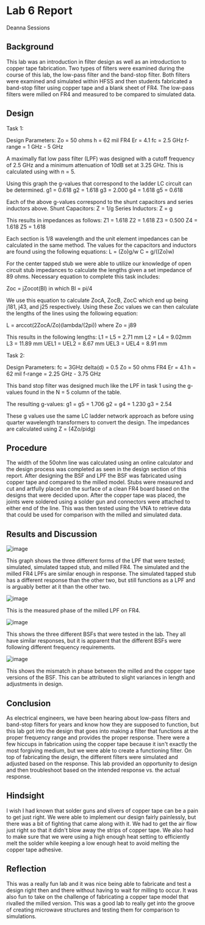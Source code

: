 # Lab 6 Report
Deanna Sessions

## Background
This lab was an introduction in filter design as well as an introduction to copper tape fabrication. Two types of filters were examined during the course of this lab, the low-pass filter and the band-stop filter. Both filters were examined and simulated within HFSS and then students fabricated a band-stop filter using copper tape and a blank sheet of FR4. The low-pass filters were milled on FR4 and measured to be compared to simulated data. 

## Design
Task 1:

Design Parameters:
Zo = 50 ohms
h = 62 mil
FR4 Er = 4.1
fc = 2.5 GHz
f-range = 1 GHz - 5 GHz 

A maximally flat low pass filter (LPF) was designed with a cutoff frequency of 2.5 GHz and a minimum attenuation of 10dB set at 3.25 GHz. This is calculated using with n = 5. 

Using this graph the g-values that correspond to the ladder LC circuit can be determined. 
g1 = 0.618
g2 = 1.618
g3 = 2.000
g4 = 1.618
g5 = 0.618

Each of the above g-values correspond to the shunt capacitors and series inductors above. 
Shunt Capacitors: Z = 1/g
Series Inductors: Z = g

This results in impedances as follows:
Z1 = 1.618
Z2 = 1.618
Z3 = 0.500 
Z4 = 1.618
Z5 = 1.618

Each section is 1/8 wavelength and the unit element impedances can be calculated in the same method. The values for the capacitors and inductors are found using the following equations:
L = (Zo)g/w
C = g/((Zo)w)

For the center tapped stub we were able to utilize our knowledge of open circuit stub impedances to calculate the lengths given a set impedance of 89 ohms. Necessary equation to complete this task includes:

Zoc = jZocot(Bl) in which Bl = pi/4

We use this equation to calculate ZocA, ZocB, ZocC which end up being j181, j43, and j25 respectively. Using these Zoc values we can then calculate the lengths of the lines using the following equation:

L = arccot(2ZocA/Zo)(lambda/(2pi)) where Zo = j89

This results in the following lengths:
L1 = L5 = 2.71 mm
L2 = L4 = 9.02mm
L3 = 11.89 mm
UEL1 = UEL2 = 8.67 mm
UEL3 = UEL4 = 8.91 mm

Task 2:

Design Parameters:
fc = 3GHz
delta(d) = 0.5
Zo = 50 ohms
FR4 Er = 4.1 
h = 62 mil
f-range = 2.25 GHz - 3.75 GHz

This band stop filter was designed much like the LPF in task 1 using the g-values found in the N = 5 column of the table. 

The resulting g-values:
g1 = g5 = 1.706
g2 = g4 = 1.230
g3 = 2.54

These g values use the same LC ladder network approach as before using quarter wavelength transformers to convert the design. The impedances are calculated using Z = (4Zo/pidg)

## Procedure
The width of the 50ohm line was calculated using an online calculator and the design process was completed as seen in the design section of this report. After designing the BSF and LPF the BSF was fabricated using copper tape and compared to the milled model. Stubs were measured and cut and artfully placed on the surface of a clean FR4 board based on the designs that were decided upon. After the copper tape was placed, the joints were soldered using a solder gun and connectors were attached to either end of the line. This was then tested using the VNA to retrieve data that could be used for comparison with the milled and simulated data.

## Results and Discussion
![image](https://github.com/CourseReps/ECEN452-Spring2016/blob/master/Students/deannasessions/Lab_6/Lab6_LPF_T-Line.png)<br>

This graph shows the three different forms of the LPF that were tested; simulated, simulated tapped stub, and milled FR4. The simulated and the milled FR4 LPFs are similar enough in response. The simulated tapped stub has a different response than the other two, but still functions as a LPF and is arguably better at it than the other two.

![image](https://github.com/CourseReps/ECEN452-Spring2016/blob/master/Students/deannasessions/Lab_6/Lab6_LPF_Phase.png)<br>

This is the measured phase of the milled LPF on FR4.

![image](https://github.com/CourseReps/ECEN452-Spring2016/blob/master/Students/deannasessions/Lab_6/Lab6_BSF_T-Line.png)<br>

This shows the three different BSFs that were tested in the lab. They all have similar responses, but it is apparent that the different BSFs were following different frequency requirements.

![image](https://github.com/CourseReps/ECEN452-Spring2016/blob/master/Students/deannasessions/Lab_6/Lab6_BSF_Phase.png)<br>

This shows the mismatch in phase between the milled and the copper tape versions of the BSF. This can be attributed to slight variances in length and adjustments in design.

## Conclusion
As electrical engineers, we have been hearing about low-pass filters and band-stop filters for years and know how they are supposed to function, but this lab got into the design that goes into making a filter that functions at the proper frequency range and provides the proper response. There were a few hiccups in fabrication using the copper tape because it isn't exactly the most forgiving medium, but we were able to create a functioning filter. On top of fabricating the design, the different filters were simulated and adjusted based on the response. This lab provided an opportunity to design and then troubleshoot based on the intended response vs. the actual response.

## Hindsight
I wish I had known that solder guns and slivers of copper tape can be a pain to get just right. We were able to implement our design fairly painlessly, but there was a bit of fighting that came along with it. We had to get the air flow just right so that it didn't blow away the strips of copper tape. We also had to make sure that we were using a high enough heat setting to efficiently melt the solder while keeping a low enough heat to avoid melting the copper tape adhesive. 

## Reflection
This was a really fun lab and it was nice being able to fabricate and test a design right then and there without having to wait for milling to occur. It was also fun to take on the challenge of fabricating a copper tape model that rivalled the milled version. This was a good lab to really get into the groove of creating microwave structures and testing them for comparison to simulations.
